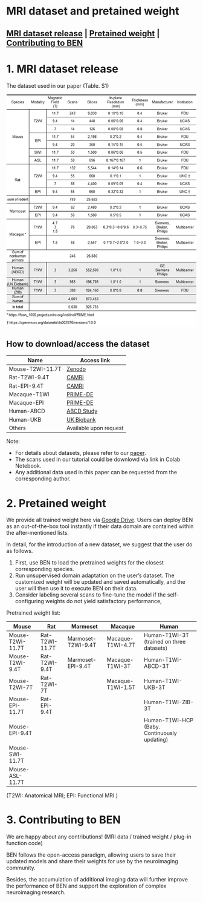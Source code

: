 # MRI dataset and pretained weight

## [MRI dataset release](#1.0) | [Pretained weight](#2.0) | [Contributing to BEN](#3.0)

<a name='1.0'></a>
# 1. MRI dataset release
The dataset used in our paper (Table. S1)

![](../fig/dataset.png)

## How to download/access the dataset


| Name             | Access link                                                          |
|------------------|----------------------------------------------------------------------|
| Mouse-T2WI-11.7T | [Zenodo](https://doi.org/10.5281/zenodo.6844489)                     |
| Rat-T2WI-9.4T    | [CAMRI](https://openneuro.org/datasets/ds002870/versions/1.0.0)      |
| Rat-EPI-9.4T     | [CAMRI](https://openneuro.org/datasets/ds002870/versions/1.0.0)      |
| Macaque-T1WI     | [PRIME-DE](https://fcon_1000.projects.nitrc.org/indi/indiPRIME.html) |
| Macaque-EPI      | [PRIME-DE](https://fcon_1000.projects.nitrc.org/indi/indiPRIME.html) |
| Human-ABCD       | [ABCD Study](https://abcdstudy.org/)                                 |
| Human-UKB        | [UK Biobank](https://www.ukbiobank.ac.uk/)                           |
| Others           | Available upon request                                               |



Note:
* For details about datasets, please refer to our [paper](https://www.biorxiv.org/content/10.1101/2022.05.25.492956v2.abstract).
* The scans used in our tutorial could be downlowd via link in Colab Notebook.
* Any additional data used in this paper can be requested from the corresponding author.

[//]: # (* The complete datasets will be released via [zenodo.org]&#40;https://zenodo.org/&#41;.)


<a name='2.0'></a>
# 2. Pretained weight

We provide all trained weight here via [Google Drive](https://drive.google.com/file/d/1aBrvDWtXRcLbwj3lKCln9SIcF-WWOt1D/view?usp=sharing). Users can deploy BEN as an out-of-the-box tool instantly if their data domain are contained within the after-mentioned lists.

In detail, for the introduction of a new dataset, we suggest that the user do as follows. 
1) First, use BEN to load the pretrained weights for the closest corresponding species.
2) Run unsupervised domain adaptation on the user’s dataset. The customized weight will be updated and saved automatically, and the user will then use it to execute BEN on their data.
3) Consider labeling several scans to fine-tune the model if the self-configuring weights do not yield satisfactory performance,



Pretrained weight list:

| Mouse            | Rat            | Marmoset           | Macaque           | Human                                          |
|------------------|----------------|--------------------|-------------------|------------------------------------------------|
| Mouse-T2WI-11.7T | Rat-T2WI-11.7T | Marmoset-T2WI-9.4T | Macaque-T1WI-4.7T | Human-T1WI-3T <br/>(trained on three datasets) |
| Mouse-T2WI-9.4T  | Rat-T2WI-9.4T  | Marmoset-EPI-9.4T  | Macaque-T1WI-3T   | Human-T1WI-ABCD-3T                             |
| Mouse-T2WI-7T    | Rat-T2WI-7T    |                    | Macaque-T1WI-1.5T | Human-T1WI-UKB-3T                              |
| Mouse-EPI-11.7T  | Rat-EPI-9.4T   |                    |                   | Human-T1WI-ZIB-3T                              |
| Mouse-EPI-9.4T   |                |                    |                   | Human-T1WI-HCP (Baby. Continuously updating)   |
| Mouse-SWI-11.7T  |                |                    |                   |                                                |
| Mouse-ASL-11.7T  |                |                    |                   |                                                |


(T2WI: Anatomical MRI; EPI: Functional MRI.)


<a name='3.0'></a>
# 3. Contributing to BEN
We are happy about any contributions! (MRI data / trained weight / plug-in function code)

BEN follows the open-access paradigm, allowing users to save their updated models and share their weights for use by the neuroimaging 
community.

Besides, the accumulation of additional imaging data will further improve the performance of BEN and support the exploration of complex neuroimaging research.

